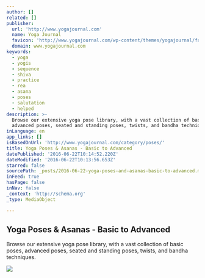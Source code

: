 ```yaml
---
author: []
related: []
publisher:
  url: 'http://www.yogajournal.com'
  name: Yoga Journal
  favicon: 'http://www.yogajournal.com/wp-content/themes/yogajournal/favicon.ico'
  domain: www.yogajournal.com
keywords:
  - yoga
  - yogis
  - sequence
  - shiva
  - practice
  - rea
  - asana
  - poses
  - salutation
  - helped
description: >-
  Browse our extensive yoga pose library, with a vast collection of basic poses,
  advanced poses, seated and standing poses, twists, and bandha techniques.
inLanguage: en
app_links: []
isBasedOnUrl: 'http://www.yogajournal.com/category/poses/'
title: Yoga Poses & Asanas - Basic to Advanced
datePublished: '2016-06-22T10:14:52.220Z'
dateModified: '2016-06-22T10:13:56.653Z'
starred: false
sourcePath: _posts/2016-06-22-yoga-poses-and-asanas-basic-to-advanced.md
inFeed: true
hasPage: false
inNav: false
_context: 'http://schema.org'
_type: MediaObject

---
```

<article style=""><h1>Yoga Poses &amp; Asanas - Basic to Advanced</h1><p>Browse our extensive yoga pose library, with a vast collection of basic poses, advanced poses, seated and standing poses, twists, and bandha techniques.</p><img src="http://media.yogajournal.com/wp-content/uploads/246_hp_172.jpg" /></article>